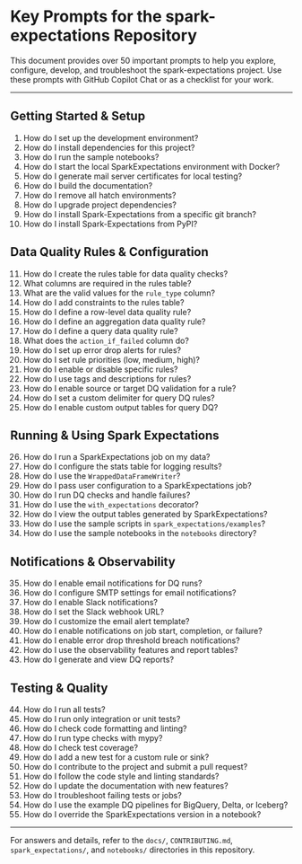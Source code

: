 # Key Prompts for the spark-expectations Repository

This document provides over 50 important prompts to help you explore, configure, develop, and troubleshoot the spark-expectations project. Use these prompts with GitHub Copilot Chat or as a checklist for your work.

---

## Getting Started & Setup
1. How do I set up the development environment?
2. How do I install dependencies for this project?
3. How do I run the sample notebooks?
4. How do I start the local SparkExpectations environment with Docker?
5. How do I generate mail server certificates for local testing?
6. How do I build the documentation?
7. How do I remove all hatch environments?
8. How do I upgrade project dependencies?
9. How do I install Spark-Expectations from a specific git branch?
10. How do I install Spark-Expectations from PyPI?

## Data Quality Rules & Configuration
11. How do I create the rules table for data quality checks?
12. What columns are required in the rules table?
13. What are the valid values for the `rule_type` column?
14. How do I add constraints to the rules table?
15. How do I define a row-level data quality rule?
16. How do I define an aggregation data quality rule?
17. How do I define a query data quality rule?
18. What does the `action_if_failed` column do?
19. How do I set up error drop alerts for rules?
20. How do I set rule priorities (low, medium, high)?
21. How do I enable or disable specific rules?
22. How do I use tags and descriptions for rules?
23. How do I enable source or target DQ validation for a rule?
24. How do I set a custom delimiter for query DQ rules?
25. How do I enable custom output tables for query DQ?

## Running & Using Spark Expectations
26. How do I run a SparkExpectations job on my data?
27. How do I configure the stats table for logging results?
28. How do I use the `WrappedDataFrameWriter`?
29. How do I pass user configuration to a SparkExpectations job?
30. How do I run DQ checks and handle failures?
31. How do I use the `with_expectations` decorator?
32. How do I view the output tables generated by SparkExpectations?
33. How do I use the sample scripts in `spark_expectations/examples`?
34. How do I use the sample notebooks in the `notebooks` directory?

## Notifications & Observability
35. How do I enable email notifications for DQ runs?
36. How do I configure SMTP settings for email notifications?
37. How do I enable Slack notifications?
38. How do I set the Slack webhook URL?
39. How do I customize the email alert template?
40. How do I enable notifications on job start, completion, or failure?
41. How do I enable error drop threshold breach notifications?
42. How do I use the observability features and report tables?
43. How do I generate and view DQ reports?

## Testing & Quality
44. How do I run all tests?
45. How do I run only integration or unit tests?
46. How do I check code formatting and linting?
47. How do I run type checks with mypy?
48. How do I check test coverage?
49. How do I add a new test for a custom rule or sink?
50. How do I contribute to the project and submit a pull request?
51. How do I follow the code style and linting standards?
52. How do I update the documentation with new features?
53. How do I troubleshoot failing tests or jobs?
54. How do I use the example DQ pipelines for BigQuery, Delta, or Iceberg?
55. How do I override the SparkExpectations version in a notebook?

---

For answers and details, refer to the `docs/`, `CONTRIBUTING.md`, `spark_expectations/`, and `notebooks/` directories in this repository.